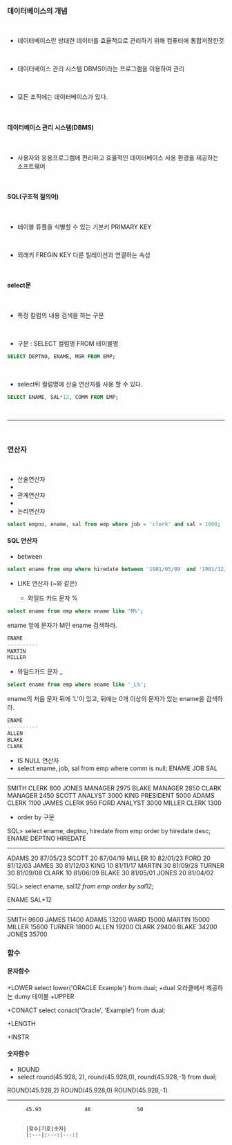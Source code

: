 ### 데이터베이스의 개념
</br>

+ 데이터베이스란 방대한 데이터를 효율적으로 관리하기 위해 컴퓨터에 통합저장한것
</br>

+ 데이터베이스 관리 시스템 DBMS이라는 프로그램을 이용하여 관리
</br>

+ 모든 조직에는 데이터베이스가 있다.
</br>

#### 데이터베이스 관리 시스템(DBMS)
</br>

+ 사용자와 응용프로그램에 편리하고 효율적인 데이터베이스 사용 환경을 제공하는 소프트웨어
</br>

#### SQL(구조적 질의어)
</br>

+ 테이블 튜플을 식별할 수 있는 기본키 PRIMARY KEY
</br>

+ 외래키 FREGIN KEY 다른 릴레이션과 연결하는 속성
</br>

#### select문
</br>

+ 특정 칼럼의 내용 검색을 하는 구문
</br>

+ 구문 : SELECT 컬럼명 FROM 테이블명
```sql
SELECT DEPTNO, ENAME, MGR FROM EMP;
```
</br>

+ select뒤 컬럼명에 산술 연산자를 사용 할 수 있다.
```sql
SELECT ENAME, SAL*12, COMM FROM EMP;
```
</br>

***

</br>

### 연산자
</br>

+ 산술연산자
+ 
+ 관계연산자
+ 
+ 논리연산자
```sql
select empno, ename, sal from emp where job = 'clerk' and sal > 1000;
```
#### SQL 연산자

+ between
```sql
select ename from emp where hiredate between '1981/05/09' and '1981/12/17';
```

+ LIKE 연산자 (~와 같은)

  + 와일드 카드 문자 %          
```sql
select ename from emp where ename like 'M%';
```
ename 앞에 문자가 M인 ename 검색하라.
```sql
ENAME
----------
MARTIN
MILLER
```

  + 와일드카드 문자 _
```sql
select ename from emp where ename like '_L%';
```
ename의 처음 문자 뒤에 'L'이 있고, 뒤에는 0개 이상의 문자가 있는 ename을 검색하라.
```sql
ENAME
----------
ALLEN
BLAKE
CLARK
```

+ IS NULL 연산자
+ select ename, job, sal from emp where comm is null;
ENAME      JOB              SAL
---------- --------- ----------
SMITH      CLERK            800
JONES      MANAGER         2975
BLAKE      MANAGER         2850
CLARK      MANAGER         2450
SCOTT      ANALYST         3000
KING       PRESIDENT       5000
ADAMS      CLERK           1100
JAMES      CLERK            950
FORD       ANALYST         3000
MILLER     CLERK           1300

+ order by 구문

SQL> select ename, deptno, hiredate from emp order by hiredate desc;
ENAME          DEPTNO HIREDATE
---------- ---------- --------
ADAMS              20 87/05/23
SCOTT              20 87/04/19
MILLER             10 82/01/23
FORD               20 81/12/03
JAMES              30 81/12/03
KING               10 81/11/17
MARTIN             30 81/09/28
TURNER             30 81/09/08
CLARK              10 81/06/09
BLAKE              30 81/05/01
JONES              20 81/04/02

SQL> select ename, sal*12 from emp order by sal*12;

ENAME          SAL*12
---------- ----------
SMITH            9600
JAMES           11400
ADAMS           13200
WARD            15000
MARTIN          15000
MILLER          15600
TURNER          18000
ALLEN           19200
CLARK           29400
BLAKE           34200
JONES           35700

### 함수

#### 문자함수
+LOWER
select lower('ORACLE Example') from dual;
+dual 오라클에서 제공하는 dumy 테이블
+UPPER

+CONACT
select conact('Oracle', 'Example') from dual;

+LENGTH

+INSTR

#### 숫자함수

+ ROUND
+ select round(45.928, 2), round(45.928,0), round(45.928,-1) from dual;

ROUND(45.928,2) ROUND(45.928,0) ROUND(45.928,-1)
--------------- --------------- ----------------
          45.93              46               50
          
          
          |함수|기호|숫자|
          |:---|:---:|---:|
          
